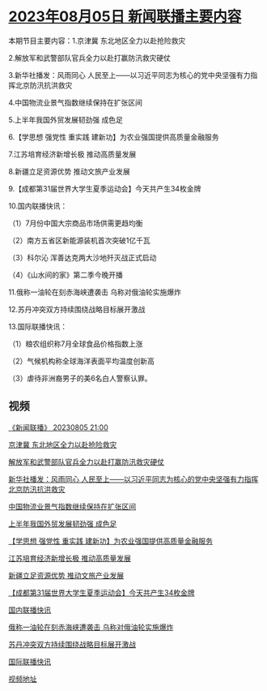 # [2023年08月05日 新闻联播主要内容](https://tv.cctv.com/lm/xwlb/day/20230805.shtml)

本期节目主要内容：1.京津冀 东北地区全力以赴抢险救灾

2.解放军和武警部队官兵全力以赴打赢防汛救灾硬仗

3.新华社播发：风雨同心 人民至上——以习近平同志为核心的党中央坚强有力指挥北京防汛抗洪救灾

4.中国物流业景气指数继续保持在扩张区间

5.上半年我国外贸发展韧劲强 成色足

6.【学思想 强党性 重实践 建新功】为农业强国提供高质量金融服务

7.江苏培育经济新增长极 推动高质量发展

8.新疆立足资源优势 推动文旅产业发展

9.【成都第31届世界大学生夏季运动会】今天共产生34枚金牌

10.国内联播快讯：

（1）7月份中国大宗商品市场供需更趋均衡

（2）南方五省区新能源装机首次突破1亿千瓦

（3）科尔沁 浑善达克两大沙地歼灭战正式启动

（4）《山水间的家》第二季今晚开播

11.俄称一油轮在刻赤海峡遭袭击 乌称对俄油轮实施爆炸

12.苏丹冲突双方持续围绕战略目标展开激战

13.国际联播快讯：

（1）粮农组织称7月全球食品价格指数上涨

（2）气候机构称全球海洋表面平均温度创新高

（3）虐待非洲裔男子的美6名白人警察认罪。

## 视频

[《新闻联播》 20230805 21:00](https://tv.cctv.com/2023/08/05/VIDEHyE2iehV7bapUWbUPkSy230805.shtml)

[京津冀 东北地区全力以赴抢险救灾](https://tv.cctv.com/2023/08/05/VIDEiSrAgs0JM5EGn9U8QqdW230805.shtml)

[解放军和武警部队官兵全力以赴打赢防汛救灾硬仗](https://tv.cctv.com/2023/08/05/VIDEP6Ls8UUVZ8bTmLR1ORQe230805.shtml)

[新华社播发：风雨同心 人民至上——以习近平同志为核心的党中央坚强有力指挥北京防汛抗洪救灾](https://tv.cctv.com/2023/08/05/VIDE2seYpRQBf8wjfdA50OW3230805.shtml)

[中国物流业景气指数继续保持在扩张区间](https://tv.cctv.com/2023/08/05/VIDEH413a1gwA5VvHEeonr8s230805.shtml)

[上半年我国外贸发展韧劲强 成色足](https://tv.cctv.com/2023/08/05/VIDESkLlKraMuVUi78YQ3329230805.shtml)

[【学思想 强党性 重实践 建新功】为农业强国提供高质量金融服务](https://tv.cctv.com/2023/08/05/VIDE40tHZyYKWkTpTOmcnuSe230805.shtml)

[江苏培育经济新增长极 推动高质量发展](https://tv.cctv.com/2023/08/05/VIDE5kcYIotKMhGT8gi2FvIc230805.shtml)

[新疆立足资源优势 推动文旅产业发展](https://tv.cctv.com/2023/08/05/VIDEuK0C0k7WeZYTVUNpIh4x230805.shtml)

[【成都第31届世界大学生夏季运动会】今天共产生34枚金牌](https://tv.cctv.com/2023/08/05/VIDEelVMjUyw75A50Ihcyg9Z230805.shtml)

[国内联播快讯](https://tv.cctv.com/2023/08/05/VIDEkO9ea1XzIfpkaLCQulR9230805.shtml)

[俄称一油轮在刻赤海峡遭袭击 乌称对俄油轮实施爆炸](https://tv.cctv.com/2023/08/05/VIDEOldGG1S83peAaRnwYaJE230805.shtml)

[苏丹冲突双方持续围绕战略目标展开激战](https://tv.cctv.com/2023/08/05/VIDE10636OL1Bmtt5jBCosd9230805.shtml)

[国际联播快讯](https://tv.cctv.com/2023/08/05/VIDE8T9X8pvHknn8TddNFFoe230805.shtml)

[视频地址](https://tv.cctv.com/lm/xwlb/day/20230805.shtml) 


